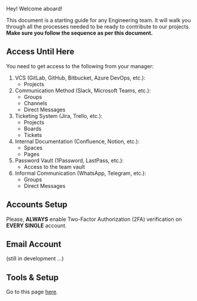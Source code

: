 Hey! Welcome aboard!

This document is a starting guide for any Engineering team.
It will walk you through all the processes needed to be ready to contribute to our projects. **Make sure you follow the sequence as per this document.**

## Access Until Here
You need to get access to the following from your manager:
1. VCS (GitLab, GitHub, Bitbucket, Azure DevOps, etc.):
   * Projects
2. Communication Method (Slack, Microsoft Teams, etc.):
   * Groups
   * Channels
   * Direct Messages
3. Ticketing System (Jira, Trello, etc.):
   * Projects
   * Boards
   * Tickets
4. Internal Documentation (Confluence, Notion, etc.):
   * Spaces
   * Pages
5. Password Vault (1Password, LastPass, etc.):
   * Access to the team vault
6. Informal Communication (WhatsApp, Telegram, etc.):
   * Groups
   * Direct Messages

## Accounts Setup
Please, **ALWAYS** enable Two-Factor Authorization (2FA) verification on **EVERY SINGLE** account.

## Email Account
(still in development ...)

## Tools & Setup
Go to this page [here](Cookbooks/Tools-&-Setup.md).
